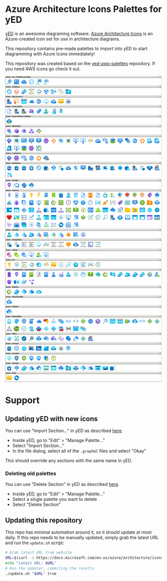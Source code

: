# Azure Architecture Icons Palettes for yED

[yED](http://www.yworks.com/en/products/yfiles/yed/) is an awesome diagraming software. [Azure Architecture Icons](https://docs.microsoft.com/en-us/azure/architecture/icons/) is an Azure-created icon set for use in architecture diagrams.

This repository contains pre-made palettes to import into yED to start diagramming with Azure Icons immediately!

This repository was created based on the [yed-aws-palettes](https://github.com/JustDerb/yed-aws-palettes) repository. If you need AWS icons go check it out.

![Screenshot](screenshot.png)

# Support

## Updating yED with new icons

You can use "Import Section..." in yED as described [here](http://yed.yworks.com/support/manual/palette_manager.html).

- Inside yED, go to "Edit" > "Manage Palette..."
- Select "Import Section..."
- In the file dialog, select all of the `.graphml` files and select "Okay"

This should override any sections with the same name in yED.

### Deleting old palettes

You can use "Delete Section" in yED as described [here](http://yed.yworks.com/support/manual/palette_manager.html).

- Inside yED, go to "Edit" > "Manage Palette..."
- Select a single palette you want to delete
- Select "Delete Section"

## Updating this repository

This repo has minimal automation around it, so it should update at most daily. If this repo needs to be manually updated, simply grab the latest URL and run the `update.sh` script:

```bash
# Grab latest URL from website
URL=$(curl -s https://docs.microsoft.com/en-us/azure/architecture/icons/ | grep 'Asset Package&nbsp;<i class="icon-download"></i>' | head -n1 | grep -oEi '//.*\.zip' | while read line; do echo "https:$line";  done)
echo "Latest URL: $URL"
# Run the updater, commiting the results
./update.sh "$URL" true
```
